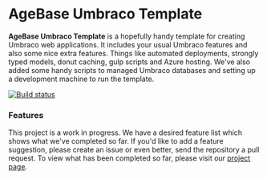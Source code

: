 # AgeBase Umbraco Template

**AgeBase Umbraco Template** is a hopefully handy template for creating Umbraco web applications. It includes your usual Umbraco features and also some nice extra features. Things like automated deployments, strongly typed models, donut caching, gulp scripts and Azure hosting. We've also added some handy scripts to managed Umbraco databases and setting up a development machine to run the template.

[![Build status](https://ci.appveyor.com/api/projects/status/xu7qpbvmvlimlaew/branch/master?svg=true)](https://ci.appveyor.com/project/AgeBase/umbraco-template/branch/master)

### Features

This project is a work in progress. We have a desired feature list which shows what we've completed so far. If you'd like to add a feature suggestion, please create an issue or even better, send the repository a pull request. To view what has been completed so far, please visit our [project page](../../projects/1).
